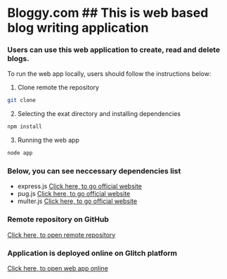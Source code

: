 # Bloggy.com ## This is web based blog writing application

### Users can use this web application to create, read and delete blogs.

To run the web app locally, users should follow the instructions below:

1. Clone remote the repository

```bash
git clone
```

2. Selecting the exat directory and installing dependencies

```bash
npm install
```

3. Running the web app

```bash
node app
```

### Below, you can see neccessary dependencies list

- express.js  [Click here, to go official website](https://expressjs.com/)
- pug.js  [Click here, to go official website](https://pugjs.org/api/getting-started.html)
- multer.js  [Click here, to go official website](https://www.npmjs.com/package/multer)

### Remote repository on GitHub

[Click here, to open remote repository](https://github.com/00010122/WebTech-CW2-Bloggy)

### Application is deployed online on Glitch platform

[Click here, to open web app online]()


